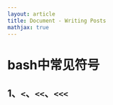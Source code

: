 ```yaml
---
layout: article
title: Document - Writing Posts
mathjax: true
---
```


# bash中常见符号

## 1、`<`、`<<`、`<<<`

